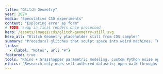 ```yaml
---
title: "Glitch Geometry"
year: 2024
media: "Speculative CAD experiments"
context: "Exploring error as form"
# TODO: swap in final renders once processed
hero: /assets/images/cds/glitch-geometry-still.svg
hero_alt: "Glitch Geometry placeholder still from CDS sampler"
summary: "Procedural glitches that sculpt space into weird machines. TODO: document process."
links:
  - {label: "Notes", url: "#"}
featured: true
tools: "Rhino + Grasshopper parametric modeling, custom Python noise operators, Unreal Engine real-time lighting"
ethics: "Research only uses self-authored datasets; open walk-throughs include accessibility brief and photo consent opt-out"
---
```

